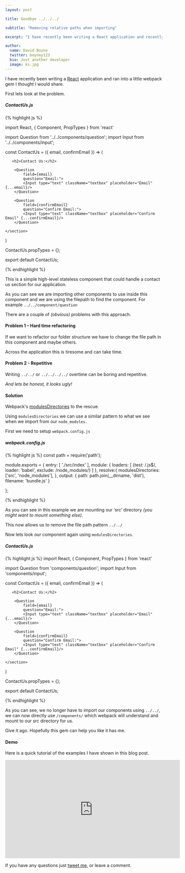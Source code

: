 ```yaml
---
layout: post

title: Goodbye ../../../

subtitle: "Removing relative paths when importing"

excerpt: "I have recently been writing a React application and recently ran into a little webpack gem I thought I would share..."

author:
  name: David Boyne
  twitter: boyney123
  bio: Just another developer
  image: ks.jpg
---
```





I have recently been writing a [React](https://facebook.github.io/react/) application and ran into a little webpack gem I thought I would share. 

First lets look at the problem.

##### ContactUs.js

{% highlight js %}

import React, { Component, PropTypes } from 'react'

import Question from '../../components/question';
import Input from '../../components/input';


const ContactUs = ({ email, confirmEmail }) => (
    <section>

       <h2>Contact Us:</h2>

        <Question
            field={email}
            question="Email:">
            <Input type="text" className="textbox" placeholder="Email" {...email}/>
        </Question>

        <Question
            field={confirmEmail}
            question="Confirm Email:">
            <Input type="text" className="textbox" placeholder="Confirm Email" {...confirmEmail}/>
        </Question>

    </section>
)

ContactUs.propTypes = {};

export default ContactUs;

{% endhighlight %}

This is a simple high-level stateless component that could handle a contact us section for our application. 

As you can see we are importing other components to use inside this component and we are using the filepath to find the component. For example <code>../../component/question</code>

There are a couple of *(obvious)* problems with this approach.
  
#### Problem 1 – Hard time refactoring

If we want to refactor our folder structure we have to change the file path in this component and maybe others. 

Across the application this is tiresome and can take time.   

#### Problem 2 - Repetitive 

Writing <code>../../</code> or <code>../../../../</code> overtime can be boring and repetitive.  

*And lets be honest, it looks ugly!* 

#### Solution

Webpack's [modulesDirectories](https://webpack.github.io/docs/configuration.html#resolve-modulesdirectories) to the rescue. 

Using <code>modulesDirectories</code> we can use a similar pattern to what we see when we import from our <code>node_modules.</code>
 
First we need to setup <code>webpack.config.js</code>

##### webpack.config.js
{% highlight js %}
const path = require('path');

module.exports = {
    entry: [
        './src/index'
    ],
    module: {
        loaders: [
            {test: /\.js$/, loader: 'babel', exclude: /node_modules/}
        ]
    },
    resolve:{
        modulesDirectories: ['src', 'node_modules'],
    },
    output: {
        path: path.join(__dirname, 'dist'),
        filename: 'bundle.js'
    }

};

{% endhighlight %}

As you can see in this example we are mounting our ‘src’ directory *(you might want to mount something else)*. 

This now allows us to remove the file path pattern <code>../../</code>

Now lets look our component again using  <code>modulesDirectories</code>.

##### ContactUs.js
{% highlight js %}
import React, { Component, PropTypes } from 'react'

import Question from 'components/question';
import Input from 'components/input';

const ContactUs = ({ email, confirmEmail }) => (
    <section>

       <h2>Contact Us:</h2>

        <Question
            field={email}
            question="Email:">
            <Input type="text" className="textbox" placeholder="Email" {...email}/>
        </Question>

        <Question
            field={confirmEmail}
            question="Confirm Email:">
            <Input type="text" className="textbox" placeholder="Confirm Email" {...confirmEmail}/>
        </Question>

    </section>
)

ContactUs.propTypes = {};

export default ContactUs;

{% endhighlight %}

As you can see, we no longer have to import our components using <code>../../</code>, we can now directly use <code>/components/</code> which webpack will understand and mount to our src directory for us.

Give it ago. Hopefully this gem can help you like it has me.

#### Demo

Here is a quick tutorial of the examples I have shown in this blog post.

<iframe width="560" height="315" src="https://www.youtube.com/embed/M1lgzvyUhg4" frameborder="0" allowfullscreen></iframe>

If you have any questions just [tweet me](https://twitter.com/boyney123), or leave a comment.
 




